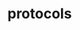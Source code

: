 # protocols

<ApiObject
  path="mirascope.llm.tools.protocols.ToolFn"
  symbolName="ToolFn"
  slug="tool-fn"
  canonicalPath="tools/protocols"
/>

<ApiObject
  path="mirascope.llm.tools.protocols.AsyncToolFn"
  symbolName="AsyncToolFn"
  slug="async-tool-fn"
  canonicalPath="tools/protocols"
/>

<ApiObject
  path="mirascope.llm.tools.protocols.ContextToolFn"
  symbolName="ContextToolFn"
  slug="context-tool-fn"
  canonicalPath="tools/protocols"
/>

<ApiObject
  path="mirascope.llm.tools.protocols.AsyncContextToolFn"
  symbolName="AsyncContextToolFn"
  slug="async-context-tool-fn"
  canonicalPath="tools/protocols"
/>